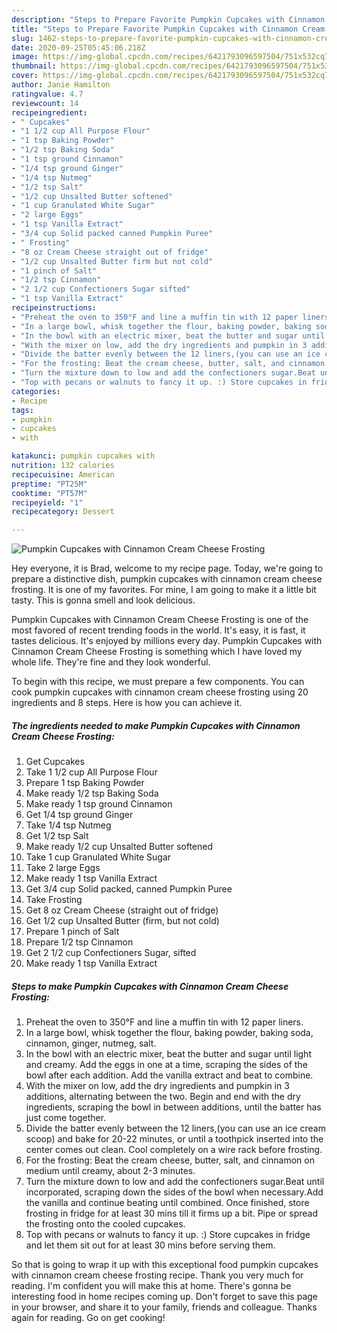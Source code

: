 ```yaml
---
description: "Steps to Prepare Favorite Pumpkin Cupcakes with Cinnamon Cream Cheese Frosting"
title: "Steps to Prepare Favorite Pumpkin Cupcakes with Cinnamon Cream Cheese Frosting"
slug: 1462-steps-to-prepare-favorite-pumpkin-cupcakes-with-cinnamon-cream-cheese-frosting
date: 2020-09-25T05:45:06.218Z
image: https://img-global.cpcdn.com/recipes/6421793096597504/751x532cq70/pumpkin-cupcakes-with-cinnamon-cream-cheese-frosting-recipe-main-photo.jpg
thumbnail: https://img-global.cpcdn.com/recipes/6421793096597504/751x532cq70/pumpkin-cupcakes-with-cinnamon-cream-cheese-frosting-recipe-main-photo.jpg
cover: https://img-global.cpcdn.com/recipes/6421793096597504/751x532cq70/pumpkin-cupcakes-with-cinnamon-cream-cheese-frosting-recipe-main-photo.jpg
author: Janie Hamilton
ratingvalue: 4.7
reviewcount: 14
recipeingredient:
- " Cupcakes"
- "1 1/2 cup All Purpose Flour"
- "1 tsp Baking Powder"
- "1/2 tsp Baking Soda"
- "1 tsp ground Cinnamon"
- "1/4 tsp ground Ginger"
- "1/4 tsp Nutmeg"
- "1/2 tsp Salt"
- "1/2 cup Unsalted Butter softened"
- "1 cup Granulated White Sugar"
- "2 large Eggs"
- "1 tsp Vanilla Extract"
- "3/4 cup Solid packed canned Pumpkin Puree"
- " Frosting"
- "8 oz Cream Cheese straight out of fridge"
- "1/2 cup Unsalted Butter firm but not cold"
- "1 pinch of Salt"
- "1/2 tsp Cinnamon"
- "2 1/2 cup Confectioners Sugar sifted"
- "1 tsp Vanilla Extract"
recipeinstructions:
- "Preheat the oven to 350°F and line a muffin tin with 12 paper liners."
- "In a large bowl, whisk together the flour, baking powder, baking soda, cinnamon, ginger, nutmeg, salt."
- "In the bowl with an electric mixer, beat the butter and sugar until light and creamy. Add the eggs in one at a time, scraping the sides of the bowl after each addition. Add the vanilla extract and beat to combine."
- "With the mixer on low, add the dry ingredients and pumpkin in 3 additions, alternating between the two. Begin and end with the dry ingredients, scraping the bowl in between additions, until the batter has just come together."
- "Divide the batter evenly between the 12 liners,(you can use an ice cream scoop) and bake for 20-22 minutes, or until a toothpick inserted into the center comes out clean. Cool completely on a wire rack before frosting."
- "For the frosting: Beat the cream cheese, butter, salt, and cinnamon on medium until creamy, about 2-3 minutes."
- "Turn the mixture down to low and add the confectioners sugar.Beat until incorporated, scraping down the sides of the bowl when necessary.Add the vanilla and continue beating until combined. Once finished, store frosting in fridge for at least 30 mins till it firms up a bit. Pipe or spread the frosting onto the cooled cupcakes."
- "Top with pecans or walnuts to fancy it up. :) Store cupcakes in fridge and let them sit out for at least 30 mins before serving them."
categories:
- Recipe
tags:
- pumpkin
- cupcakes
- with

katakunci: pumpkin cupcakes with 
nutrition: 132 calories
recipecuisine: American
preptime: "PT25M"
cooktime: "PT57M"
recipeyield: "1"
recipecategory: Dessert

---
```



![Pumpkin Cupcakes with Cinnamon Cream Cheese Frosting](https://img-global.cpcdn.com/recipes/6421793096597504/751x532cq70/pumpkin-cupcakes-with-cinnamon-cream-cheese-frosting-recipe-main-photo.jpg)

Hey everyone, it is Brad, welcome to my recipe page. Today, we're going to prepare a distinctive dish, pumpkin cupcakes with cinnamon cream cheese frosting. It is one of my favorites. For mine, I am going to make it a little bit tasty. This is gonna smell and look delicious.

Pumpkin Cupcakes with Cinnamon Cream Cheese Frosting is one of the most favored of recent trending foods in the world. It's easy, it is fast, it tastes delicious. It's enjoyed by millions every day. Pumpkin Cupcakes with Cinnamon Cream Cheese Frosting is something which I have loved my whole life. They're fine and they look wonderful.




To begin with this recipe, we must prepare a few components. You can cook pumpkin cupcakes with cinnamon cream cheese frosting using 20 ingredients and 8 steps. Here is how you can achieve it.

<!--inarticleads1-->

##### The ingredients needed to make Pumpkin Cupcakes with Cinnamon Cream Cheese Frosting:

1. Get  Cupcakes
1. Take 1 1/2 cup All Purpose Flour
1. Prepare 1 tsp Baking Powder
1. Make ready 1/2 tsp Baking Soda
1. Make ready 1 tsp ground Cinnamon
1. Get 1/4 tsp ground Ginger
1. Take 1/4 tsp Nutmeg
1. Get 1/2 tsp Salt
1. Make ready 1/2 cup Unsalted Butter softened
1. Take 1 cup Granulated White Sugar
1. Take 2 large Eggs
1. Make ready 1 tsp Vanilla Extract
1. Get 3/4 cup Solid packed, canned Pumpkin Puree
1. Take  Frosting
1. Get 8 oz Cream Cheese (straight out of fridge)
1. Get 1/2 cup Unsalted Butter (firm, but not cold)
1. Prepare 1 pinch of Salt
1. Prepare 1/2 tsp Cinnamon
1. Get 2 1/2 cup Confectioners Sugar, sifted
1. Make ready 1 tsp Vanilla Extract




<!--inarticleads2-->

##### Steps to make Pumpkin Cupcakes with Cinnamon Cream Cheese Frosting:

1. Preheat the oven to 350°F and line a muffin tin with 12 paper liners.
1. In a large bowl, whisk together the flour, baking powder, baking soda, cinnamon, ginger, nutmeg, salt.
1. In the bowl with an electric mixer, beat the butter and sugar until light and creamy. Add the eggs in one at a time, scraping the sides of the bowl after each addition. Add the vanilla extract and beat to combine.
1. With the mixer on low, add the dry ingredients and pumpkin in 3 additions, alternating between the two. Begin and end with the dry ingredients, scraping the bowl in between additions, until the batter has just come together.
1. Divide the batter evenly between the 12 liners,(you can use an ice cream scoop) and bake for 20-22 minutes, or until a toothpick inserted into the center comes out clean. Cool completely on a wire rack before frosting.
1. For the frosting: Beat the cream cheese, butter, salt, and cinnamon on medium until creamy, about 2-3 minutes.
1. Turn the mixture down to low and add the confectioners sugar.Beat until incorporated, scraping down the sides of the bowl when necessary.Add the vanilla and continue beating until combined. Once finished, store frosting in fridge for at least 30 mins till it firms up a bit. Pipe or spread the frosting onto the cooled cupcakes.
1. Top with pecans or walnuts to fancy it up. :) Store cupcakes in fridge and let them sit out for at least 30 mins before serving them.




So that is going to wrap it up with this exceptional food pumpkin cupcakes with cinnamon cream cheese frosting recipe. Thank you very much for reading. I'm confident you will make this at home. There's gonna be interesting food in home recipes coming up. Don't forget to save this page in your browser, and share it to your family, friends and colleague. Thanks again for reading. Go on get cooking!
